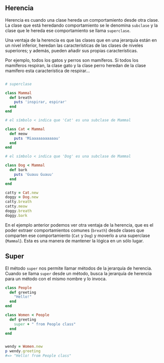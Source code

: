 ## Herencia

Herencia es cuando una clase hereda un comportamiento desde otra clase. La clase que está heredando comportamiento se le denomina `subclase` y la clase que le hereda ese comportamiento se llama `superclase`.

Una ventaja de la herencia es que las clases que en una jerarquía están en un nivel inferior, heredan las características de las clases de niveles superiores; y además, pueden añadir sus propias características.

Por ejemplo, todos los gatos y perros son mamíferos. Si todos los mamíferos respiran, la clase gato y la clase perro heredan de la clase mamífero esta característica de respirar...

```Ruby

# superclase

class Mammal
  def breath
    puts 'inspirar, espirar'
  end
end

# el símbolo < indica que 'Cat' es una subclase de Mammal

class Cat < Mammal
  def meow
    puts 'Miaaaaaaaaaaau'
  end
end

# el símbolo < indica que 'Dog' es una subclase de Mammal

class Dog < Mammal
  def bark
    puts 'Guauu Guauu'
  end
end

catty = Cat.new
doggy = Dog.new
catty.breath
catty.meow
doggy.breath
doggy.bark

```

En el ejemplo anterior podemos ver otra ventaja de la herencia, que es el poder extraer comportamientos comunes (`breath`) desde clases que comparten ese comportamiento (`Cat` y `Dog`) y moverlo a una superclase (`Mammal`). Esta es una manera de mantener la lógica en un sólo lugar.

## Super

El método `super` nos permite llamar métodos de la jerarquía de herencia. Cuando se llama `super` desde un método, busca la jerarquía de herencia para un método con el mismo nombre y lo invoca.


```Ruby
class People
  def greeting
    "Hello!"
  end
end

class Women < People
  def greeting
    super + " from People class"
  end
end


wendy = Women.new
p wendy.greeting       
#=> "Hello! from People class"
```
